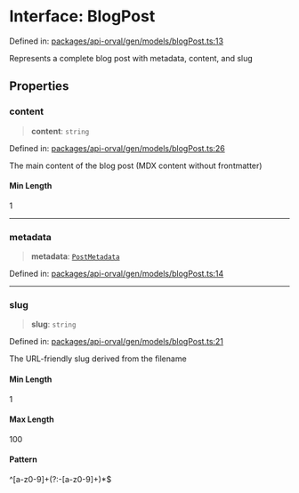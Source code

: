 # Interface: BlogPost

Defined in: [packages/api-orval/gen/models/blogPost.ts:13](https://github.com/the-inconvenience-store/mono-example/blob/a3e1f4667d455f254c4a536af743fc2dff215781/packages/api-orval/gen/models/blogPost.ts#L13)

Represents a complete blog post with metadata, content, and slug

## Properties

### content

> **content**: `string`

Defined in: [packages/api-orval/gen/models/blogPost.ts:26](https://github.com/the-inconvenience-store/mono-example/blob/a3e1f4667d455f254c4a536af743fc2dff215781/packages/api-orval/gen/models/blogPost.ts#L26)

The main content of the blog post (MDX content without frontmatter)

#### Min Length

1

***

### metadata

> **metadata**: [`PostMetadata`](PostMetadata.md)

Defined in: [packages/api-orval/gen/models/blogPost.ts:14](https://github.com/the-inconvenience-store/mono-example/blob/a3e1f4667d455f254c4a536af743fc2dff215781/packages/api-orval/gen/models/blogPost.ts#L14)

***

### slug

> **slug**: `string`

Defined in: [packages/api-orval/gen/models/blogPost.ts:21](https://github.com/the-inconvenience-store/mono-example/blob/a3e1f4667d455f254c4a536af743fc2dff215781/packages/api-orval/gen/models/blogPost.ts#L21)

The URL-friendly slug derived from the filename

#### Min Length

1

#### Max Length

100

#### Pattern

^[a-z0-9]+(?:-[a-z0-9]+)*$
